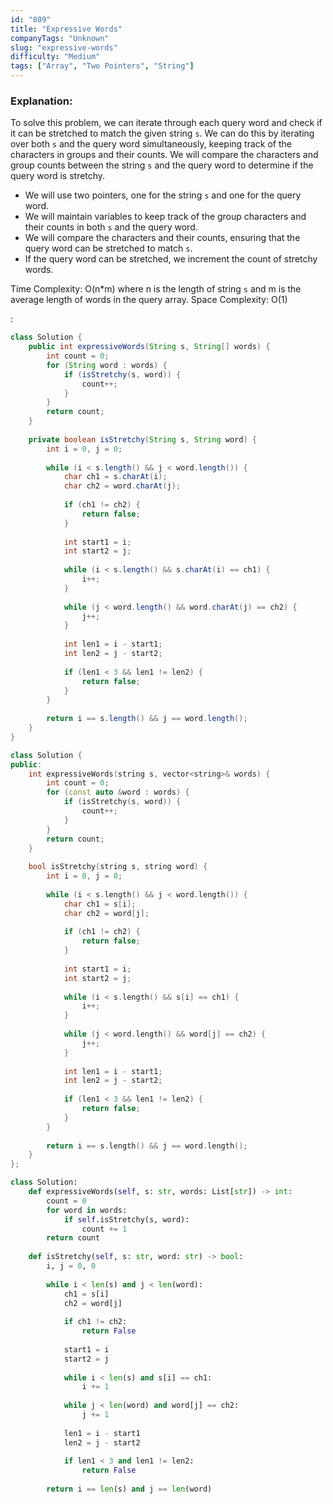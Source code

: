 ```yaml
---
id: "809"
title: "Expressive Words"
companyTags: "Unknown"
slug: "expressive-words"
difficulty: "Medium"
tags: ["Array", "Two Pointers", "String"]
---
```


### Explanation:
To solve this problem, we can iterate through each query word and check if it can be stretched to match the given string `s`. We can do this by iterating over both `s` and the query word simultaneously, keeping track of the characters in groups and their counts. We will compare the characters and group counts between the string `s` and the query word to determine if the query word is stretchy.

- We will use two pointers, one for the string `s` and one for the query word.
- We will maintain variables to keep track of the group characters and their counts in both `s` and the query word.
- We will compare the characters and their counts, ensuring that the query word can be stretched to match `s`.
- If the query word can be stretched, we increment the count of stretchy words.

Time Complexity: O(n*m) where n is the length of string `s` and m is the average length of words in the query array.
Space Complexity: O(1)

:

```java
class Solution {
    public int expressiveWords(String s, String[] words) {
        int count = 0;
        for (String word : words) {
            if (isStretchy(s, word)) {
                count++;
            }
        }
        return count;
    }
    
    private boolean isStretchy(String s, String word) {
        int i = 0, j = 0;
        
        while (i < s.length() && j < word.length()) {
            char ch1 = s.charAt(i);
            char ch2 = word.charAt(j);
            
            if (ch1 != ch2) {
                return false;
            }
            
            int start1 = i;
            int start2 = j;
            
            while (i < s.length() && s.charAt(i) == ch1) {
                i++;
            }
            
            while (j < word.length() && word.charAt(j) == ch2) {
                j++;
            }
            
            int len1 = i - start1;
            int len2 = j - start2;
            
            if (len1 < 3 && len1 != len2) {
                return false;
            }
        }
        
        return i == s.length() && j == word.length();
    }
}
```

```cpp
class Solution {
public:
    int expressiveWords(string s, vector<string>& words) {
        int count = 0;
        for (const auto &word : words) {
            if (isStretchy(s, word)) {
                count++;
            }
        }
        return count;
    }
    
    bool isStretchy(string s, string word) {
        int i = 0, j = 0;
        
        while (i < s.length() && j < word.length()) {
            char ch1 = s[i];
            char ch2 = word[j];
            
            if (ch1 != ch2) {
                return false;
            }
            
            int start1 = i;
            int start2 = j;
            
            while (i < s.length() && s[i] == ch1) {
                i++;
            }
            
            while (j < word.length() && word[j] == ch2) {
                j++;
            }
            
            int len1 = i - start1;
            int len2 = j - start2;
            
            if (len1 < 3 && len1 != len2) {
                return false;
            }
        }
        
        return i == s.length() && j == word.length();
    }
};
```

```python
class Solution:
    def expressiveWords(self, s: str, words: List[str]) -> int:
        count = 0
        for word in words:
            if self.isStretchy(s, word):
                count += 1
        return count
    
    def isStretchy(self, s: str, word: str) -> bool:
        i, j = 0, 0
        
        while i < len(s) and j < len(word):
            ch1 = s[i]
            ch2 = word[j]
            
            if ch1 != ch2:
                return False
            
            start1 = i
            start2 = j
            
            while i < len(s) and s[i] == ch1:
                i += 1
            
            while j < len(word) and word[j] == ch2:
                j += 1
            
            len1 = i - start1
            len2 = j - start2
            
            if len1 < 3 and len1 != len2:
                return False
        
        return i == len(s) and j == len(word)
```